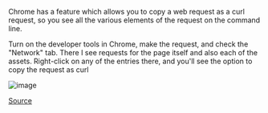 Chrome has a feature which allows you to copy a web request as a curl request, so you see all the various elements of the request on the command line.

Turn on the developer tools in Chrome, make the request, and check the "Network" tab. There I see requests for the page itself and also each of the assets. Right-click on any of the entries there, and you'll see the option to copy the request as curl

![image](https://cloud.githubusercontent.com/assets/957608/13194511/6ddd8ac2-d762-11e5-923c-148b0eb53357.png)


[Source](http://www.lornajane.net/posts/2013/chrome-feature-copy-as-curl)
